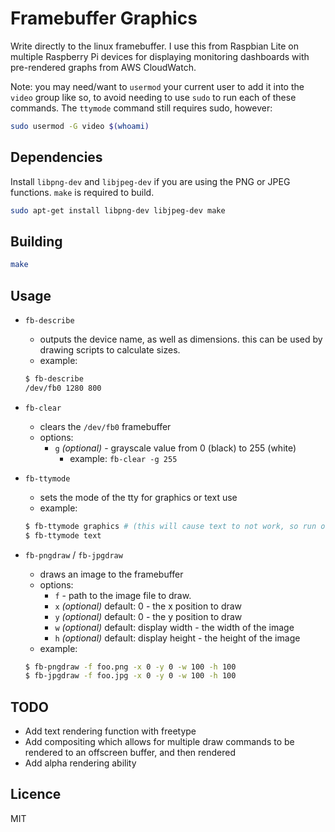 # Framebuffer Graphics
Write directly to the linux framebuffer. I use this from Raspbian Lite on multiple Raspberry Pi devices for displaying monitoring dashboards with pre-rendered graphs from AWS CloudWatch.

Note: you may need/want to `usermod` your current user to add it into the `video` group like so, to avoid needing to use `sudo` to run each of these commands. The `ttymode` command still requires sudo, however:
```bash
sudo usermod -G video $(whoami)
```

## Dependencies
Install `libpng-dev` and `libjpeg-dev` if you are using the PNG or JPEG functions. `make` is required to build.
```bash
sudo apt-get install libpng-dev libjpeg-dev make
```

## Building
```bash
make
```

## Usage
- `fb-describe`
  - outputs the device name, as well as dimensions. this can be used by drawing scripts to calculate sizes.
  - example:
  ```bash
  $ fb-describe
  /dev/fb0 1280 800
  ```
  
- `fb-clear`
  - clears the `/dev/fb0` framebuffer
  - options:
    - `g` _(optional)_ - grayscale value from 0 (black) to 255 (white)
      - example: `fb-clear -g 255`
      
- `fb-ttymode`
  - sets the mode of the tty for graphics or text use
  - example:
  ```bash
  $ fb-ttymode graphics # (this will cause text to not work, so run over ssh!)
  $ fb-ttymode text
  ```
  
- `fb-pngdraw` / `fb-jpgdraw`
  - draws an image to the framebuffer
  - options:
    - `f` - path to the image file to draw.
    - `x` _(optional)_ default: 0 - the x position to draw
    - `y` _(optional)_ default: 0 - the y position to draw
    - `w` _(optional)_ default: display width - the width of the image
    - `h` _(optional)_ default: display height - the height of the image
  - example:
  ```bash
  $ fb-pngdraw -f foo.png -x 0 -y 0 -w 100 -h 100
  $ fb-jpgdraw -f foo.jpg -x 0 -y 0 -w 100 -h 100
  ```

## TODO
- Add text rendering function with freetype
- Add compositing which allows for multiple draw commands to be rendered to an offscreen buffer, and then rendered
- Add alpha rendering ability

## Licence
MIT

